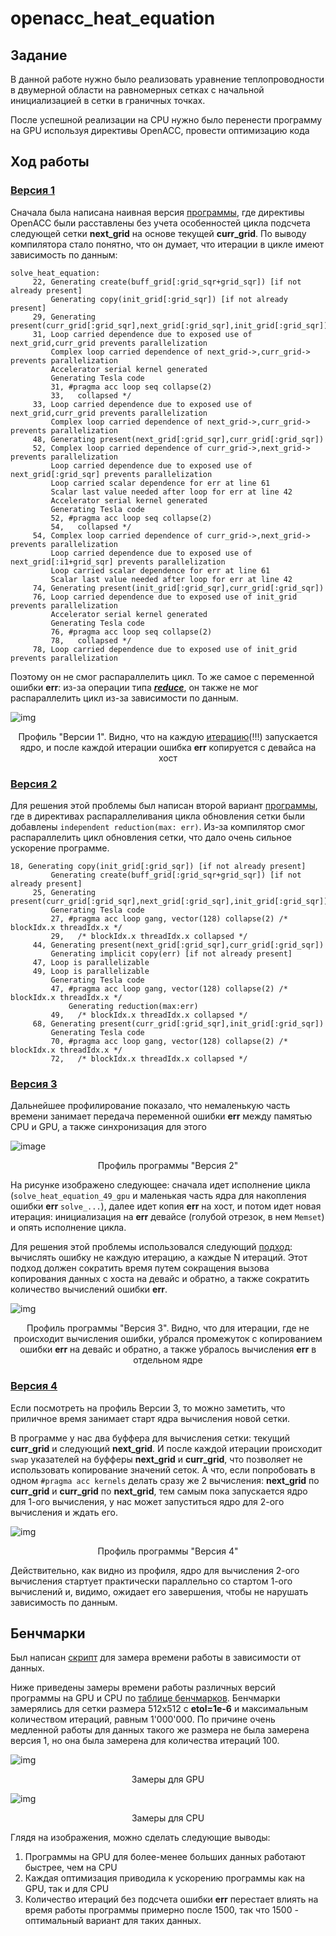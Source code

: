 # openacc_heat_equation

## Задание
В данной работе нужно было реализовать уравнение теплопроводности в двумерной области на  равномерных сетках с начальной инициализацией в сетки в граничных точках.

После успешной реализации на CPU нужно было перенести программу на GPU используя директивы OpenACC, провести оптимизацию кода

## Ход работы

### <ins>Версия 1</ins>
Сначала была написана наивная версия [программы](src/heat_equation_solver_naive.c), где директивы OpenACC были расставлены без учета особенностей цикла подсчета следующей сетки **next_grid** на основе текущей **curr_grid**. По выводу компилятора стало понятно, что он думает, что итерации в цикле имеют зависимость по данным:
```
solve_heat_equation:
     22, Generating create(buff_grid[:grid_sqr+grid_sqr]) [if not already present]
         Generating copy(init_grid[:grid_sqr]) [if not already present]
     29, Generating present(curr_grid[:grid_sqr],next_grid[:grid_sqr],init_grid[:grid_sqr])
     31, Loop carried dependence due to exposed use of next_grid,curr_grid prevents parallelization
         Complex loop carried dependence of next_grid->,curr_grid-> prevents parallelization
         Accelerator serial kernel generated
         Generating Tesla code
         31, #pragma acc loop seq collapse(2)
         33,   collapsed */
     33, Loop carried dependence due to exposed use of next_grid,curr_grid prevents parallelization
         Complex loop carried dependence of next_grid->,curr_grid-> prevents parallelization
     48, Generating present(next_grid[:grid_sqr],curr_grid[:grid_sqr])
     52, Complex loop carried dependence of curr_grid->,next_grid-> prevents parallelization
         Loop carried dependence due to exposed use of next_grid[:grid_sqr] prevents parallelization
         Loop carried scalar dependence for err at line 61
         Scalar last value needed after loop for err at line 42
         Accelerator serial kernel generated
         Generating Tesla code
         52, #pragma acc loop seq collapse(2)
         54,   collapsed */
     54, Complex loop carried dependence of curr_grid->,next_grid-> prevents parallelization
         Loop carried dependence due to exposed use of next_grid[:i1+grid_sqr] prevents parallelization
         Loop carried scalar dependence for err at line 61
         Scalar last value needed after loop for err at line 42
     74, Generating present(init_grid[:grid_sqr],curr_grid[:grid_sqr])
     76, Loop carried dependence due to exposed use of init_grid prevents parallelization
         Accelerator serial kernel generated
         Generating Tesla code
         76, #pragma acc loop seq collapse(2)
         78,   collapsed */
     78, Loop carried dependence due to exposed use of init_grid prevents parallelization
```
Поэтому он не смог распараллелить цикл. То же самое с переменной ошибки **err**: из-за операции типа ***<ins>reduce</ins>***, он также не мог распараллелить цикл из-за зависимости по данным.

![img](img/openacc_naive.png)
<p align="center">Профиль "Версии 1". Видно, что на каждую <ins>итерацию</ins>(!!!) запускается ядро, и после каждой итерации ошибка <b>err</b> копируется с девайса на хост</p>

### <ins>Версия 2</ins>

Для решения этой проблемы был написан второй вариант [программы](src/heat_equation_solver_parallel.c), где в директивах распараллеливания цикла обновления сетки были добавлены `independent reduction(max: err)`. Из-за компилятор смог распараллелить цикл обновления сетки, что дало очень сильное ускорение программе.

```
18, Generating copy(init_grid[:grid_sqr]) [if not already present]
         Generating create(buff_grid[:grid_sqr+grid_sqr]) [if not already present]
     25, Generating present(curr_grid[:grid_sqr],next_grid[:grid_sqr],init_grid[:grid_sqr])
         Generating Tesla code
         27, #pragma acc loop gang, vector(128) collapse(2) /* blockIdx.x threadIdx.x */
         29,   /* blockIdx.x threadIdx.x collapsed */
     44, Generating present(next_grid[:grid_sqr],curr_grid[:grid_sqr])
         Generating implicit copy(err) [if not already present]
     47, Loop is parallelizable
     49, Loop is parallelizable
         Generating Tesla code
         47, #pragma acc loop gang, vector(128) collapse(2) /* blockIdx.x threadIdx.x */
             Generating reduction(max:err)
         49,   /* blockIdx.x threadIdx.x collapsed */
     68, Generating present(curr_grid[:grid_sqr],init_grid[:grid_sqr])
         Generating Tesla code
         70, #pragma acc loop gang, vector(128) collapse(2) /* blockIdx.x threadIdx.x */
         72,   /* blockIdx.x threadIdx.x collapsed */
```

### <ins>Версия 3</ins>

Дальнейшее профилирование показало, что немаленькую часть времени занимает передача переменной ошибки **err** между памятью CPU и GPU, а также синхронизация для этого

![image](img/openacc_parallel.png)

<p align="center">Профиль программы "Версия 2"</p>

На рисунке изображено следующее: сначала идет исполнение цикла (`solve_heat_equation_49_gpu` и маленькая часть ядра для накопления ошибки **err** `solve_...`), далее идет копия **err** на хост, и потом идет новая итерация: инициализация на **err** девайсе (голубой отрезок, в нем `Memset`) и опять исполнение цикла. 

Для решения этой проблемы использовался следующий [подход](src/heat_equation_solver_reduce_err_copy.c): вычислять ошибку не каждую итерацию, а каждые N итераций. Этот подход должен сократить время путем сокращения вызова копирования данных с хоста на девайс и обратно, а также сократить количество вычислений ошибки **err**.

![img](img/openacc_reduce_err_computing.png)
<p align="center">Профиль программы "Версия 3". Видно, что для итерации, где не происходит вычисления ошибки, убрался промежуток с копированием ошибки <b>err</b> на девайс и обратно, а также убралось вычисления <b>err</b> в отдельном ядре</p>

### <ins>Версия 4</ins>

Если посмотреть на профиль Версии 3, то можно заметить, что приличное время занимает старт ядра вычисления новой сетки. 

В программе у нас два буффера для вычисления сетки: текущий **curr_grid** и следующий **next_grid**. И после каждой итерации происходит `swap` указателей на буфферы **next_grid** и **curr_grid**, что позволяет не использовать копирование значений сеток. А что, если попробовать в одном `#pragma acc kernels`  делать сразу же 2 вычисления: **next_grid** по **curr_grid** и **curr_grid** по **next_grid**, тем самым пока запускается ядро для 1-ого вычисления, у нас может запуститься ядро для 2-ого вычисления и ждать его.

![img](img/openacc_without_swap.png)
<p align="center">Профиль программы "Версия 4"</p>

Действительно, как видно из профиля, ядро для вычисления 2-ого вычисления стартует практически параллельно со стартом 1-ого вычислений и, видимо, ожидает его завершения, чтобы не нарушать зависимость по данным.

## Бенчмарки

Был написан [скрипт](./run_benchmarks.sh) для замера времени работы в зависимости от данных. 

Ниже приведены замеры времени работы различных версий программы на GPU и CPU по [таблице бенчмарков](benchmarks.csv). Бенчмарки замерялись для сетки размера 512x512 с **etol=1e-6** и максимальным количеством итераций, равным 1'000'000. По причине очень медленной работы для данных такого же размера не была замерена версия 1, но она была замерена для количества итераций 100. 

![img](img/benchmarks_GPU.png)
<p align="center">Замеры для GPU</p>

![img](img/benchmarks_CPU.png)
<p align="center">Замеры для CPU</p>

Глядя на изображения, можно сделать следующие выводы:
1. Программы на GPU для более-менее больших данных работают быстрее, чем на CPU
2. Каждая оптимизация приводила к ускорению программы как на GPU, так и для CPU
3. Количество итераций без подсчета ошибки **err** перестает влиять на время работы программы примерно после 1500, так что 1500 - оптимальный вариант для таких данных.
